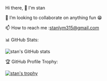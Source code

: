Hi there, 👋 I'm stan

💞️ I’m looking to collaborate on anything fun 😁

📫 How to reach me :stanlym315@gmail.com


📊 GitHub Stats:

  ![stan's GitHub stats](https://github-readme-stats.vercel.app/api?username=mosetf&theme=blue_navy&show_icons=true)


 
 🏆 GitHub Profile Trophy:
 
 [![ stan's trophy](https://github-profile-trophy.vercel.app/?username=mosetf&theme=onedark)](https://github.com/mosetf/github-profile-trophy)
 
